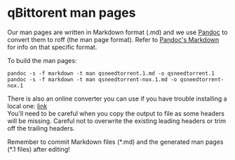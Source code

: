 qBittorent man pages
===

Our man pages are written in Markdown format (.md) and we use [Pandoc](https://pandoc.org/) to
convert them to roff (the man page format).
Refer to [Pandoc's Markdown](https://pandoc.org/MANUAL.html#pandocs-markdown) for info
on that specific format.

To build the man pages:
```shell
pandoc -s -f markdown -t man qsneedtorrent.1.md -o qsneedtorrent.1
pandoc -s -f markdown -t man qsneedtorrent-nox.1.md -o qsneedtorrent-nox.1
```

There is also an online converter you can use if you have trouble installing a
local one: [link](https://pandoc.org/try/?text=&from=markdown&to=man) \
You'll need to be careful when you copy the output to file as some headers will be missing.
Careful not to overwrite the existing leading headers or trim off the trailing headers.

Remember to commit Markdown files (\*.md) and the generated man pages (\*.1 files) after editing!
